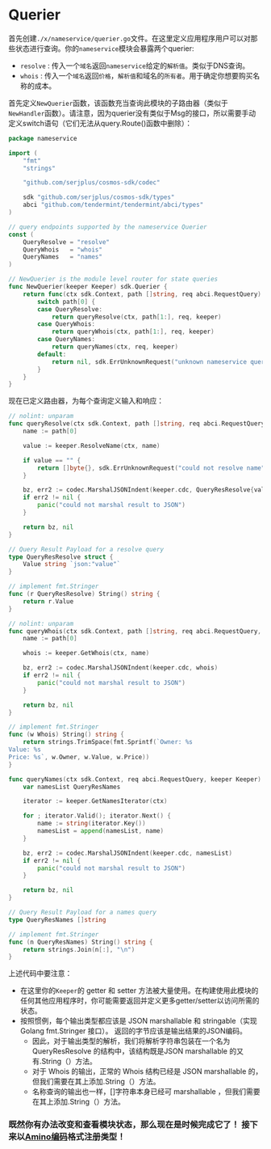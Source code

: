 # Querier

首先创建`./x/nameservice/querier.go`文件。在这里定义应用程序用户可以对那些状态进行查询。你的`nameservice`模块会暴露两个querier:

- `resolve` : 传入一个`域名`返回`nameservice`给定的`解析值`。类似于DNS查询。
- `whois` : 传入一个`域名`返回`价格`，`解析值`和域名的`所有者`。用于确定你想要购买名称的成本。

首先定义`NewQuerier`函数，该函数充当查询此模块的子路由器（类似于`NewHandler`函数）。请注意，因为querier没有类似于Msg的接口，所以需要手动定义switch语句（它们无法从query.Route()函数中删除）：

```go
package nameservice

import (
	"fmt"
	"strings"

	"github.com/serjplus/cosmos-sdk/codec"

	sdk "github.com/serjplus/cosmos-sdk/types"
	abci "github.com/tendermint/tendermint/abci/types"
)

// query endpoints supported by the nameservice Querier
const (
	QueryResolve = "resolve"
	QueryWhois   = "whois"
	QueryNames   = "names"
)

// NewQuerier is the module level router for state queries
func NewQuerier(keeper Keeper) sdk.Querier {
	return func(ctx sdk.Context, path []string, req abci.RequestQuery) (res []byte, err sdk.Error) {
		switch path[0] {
		case QueryResolve:
			return queryResolve(ctx, path[1:], req, keeper)
		case QueryWhois:
			return queryWhois(ctx, path[1:], req, keeper)
		case QueryNames:
			return queryNames(ctx, req, keeper)
		default:
			return nil, sdk.ErrUnknownRequest("unknown nameservice query endpoint")
		}
	}
}
```

现在已定义路由器，为每个查询定义输入和响应：

```go
// nolint: unparam
func queryResolve(ctx sdk.Context, path []string, req abci.RequestQuery, keeper Keeper) (res []byte, err sdk.Error) {
	name := path[0]

	value := keeper.ResolveName(ctx, name)

	if value == "" {
		return []byte{}, sdk.ErrUnknownRequest("could not resolve name")
	}

	bz, err2 := codec.MarshalJSONIndent(keeper.cdc, QueryResResolve{value})
	if err2 != nil {
		panic("could not marshal result to JSON")
	}

	return bz, nil
}

// Query Result Payload for a resolve query
type QueryResResolve struct {
	Value string `json:"value"`
}

// implement fmt.Stringer
func (r QueryResResolve) String() string {
	return r.Value
}

// nolint: unparam
func queryWhois(ctx sdk.Context, path []string, req abci.RequestQuery, keeper Keeper) (res []byte, err sdk.Error) {
	name := path[0]

	whois := keeper.GetWhois(ctx, name)

	bz, err2 := codec.MarshalJSONIndent(keeper.cdc, whois)
	if err2 != nil {
		panic("could not marshal result to JSON")
	}

	return bz, nil
}

// implement fmt.Stringer
func (w Whois) String() string {
	return strings.TrimSpace(fmt.Sprintf(`Owner: %s
Value: %s
Price: %s`, w.Owner, w.Value, w.Price))
}

func queryNames(ctx sdk.Context, req abci.RequestQuery, keeper Keeper) (res []byte, err sdk.Error) {
	var namesList QueryResNames

	iterator := keeper.GetNamesIterator(ctx)

	for ; iterator.Valid(); iterator.Next() {
		name := string(iterator.Key())
		namesList = append(namesList, name)
	}

	bz, err2 := codec.MarshalJSONIndent(keeper.cdc, namesList)
	if err2 != nil {
		panic("could not marshal result to JSON")
	}

	return bz, nil
}

// Query Result Payload for a names query
type QueryResNames []string

// implement fmt.Stringer
func (n QueryResNames) String() string {
	return strings.Join(n[:], "\n")
}
```

上述代码中要注意：

- 在这里你的`Keeper`的 getter 和 setter 方法被大量使用。在构建使用此模块的任何其他应用程序时，你可能需要返回并定义更多getter/setter以访问所需的状态。
- 按照惯例，每个输出类型都应该是 JSON marshallable 和 stringable（实现 Golang fmt.Stringer 接口）。 返回的字节应该是输出结果的JSON编码。
  - 因此，对于输出类型的解析，我们将解析字符串包装在一个名为 QueryResResolve 的结构中，该结构既是JSON marshallable 的又有.String（）方法。
  - 对于 Whois 的输出，正常的 Whois 结构已经是 JSON marshallable 的，但我们需要在其上添加.String（）方法。
  - 名称查询的输出也一样，[]字符串本身已经可 marshallable ，但我们需要在其上添加.String（）方法。

###  既然你有办法改变和查看模块状态，那么现在是时候完成它了！ 接下来以[Amino编码](./09-codec.md)格式注册类型！